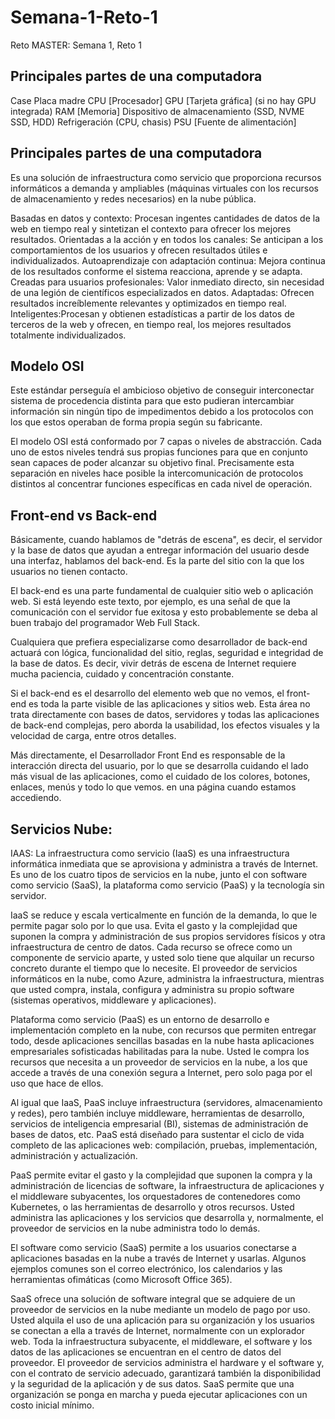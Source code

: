 # Semana-1-Reto-1
Reto MASTER: Semana 1, Reto 1

## Principales partes de una computadora
Case
Placa madre
CPU [Procesador]
GPU [Tarjeta gráfica] (si no hay GPU integrada)
RAM [Memoria]
Dispositivo de almacenamiento (SSD, NVME SSD, HDD)
Refrigeración (CPU, chasis)
PSU [Fuente de alimentación]

## Principales partes de una computadora

Es una solución de infraestructura como servicio que proporciona recursos informáticos a demanda y ampliables (máquinas virtuales con los recursos de almacenamiento y redes necesarios) en la nube pública.

Basadas en datos y contexto: Procesan ingentes cantidades de datos de la web en tiempo real y sintetizan el contexto para ofrecer los mejores resultados.
Orientadas a la acción y en todos los canales: Se anticipan a los comportamientos de los usuarios y ofrecen resultados útiles e individualizados. 
Autoaprendizaje con adaptación continua: Mejora continua de los resultados conforme el sistema reacciona, aprende y se adapta. 
Creadas para usuarios profesionales: Valor inmediato directo, sin necesidad de una legión de científicos especializados en datos.
Adaptadas: Ofrecen resultados increíblemente relevantes y optimizados en tiempo real.
Inteligentes:Procesan y obtienen estadísticas a partir de los datos de terceros de la web y ofrecen, en tiempo real, los mejores resultados totalmente individualizados.

## Modelo OSI

Este estándar perseguía el ambicioso objetivo de conseguir interconectar sistema de procedencia distinta para que esto pudieran intercambiar información sin ningún tipo de impedimentos debido a los protocolos con los que estos operaban de forma propia según su fabricante.

El modelo OSI está conformado por 7 capas o niveles de abstracción. Cada uno de estos niveles tendrá sus propias funciones para que en conjunto sean capaces de poder alcanzar su objetivo final. Precisamente esta separación en niveles hace posible la intercomunicación de protocolos distintos al concentrar funciones específicas en cada nivel de operación.


## Front-end vs Back-end

Básicamente, cuando hablamos de "detrás de escena", es decir, el servidor y la base de datos que ayudan a entregar información del usuario desde una interfaz, hablamos del back-end. Es la parte del sitio con la que los usuarios no tienen contacto.  

 El back-end es una parte fundamental de cualquier sitio web o aplicación web. Si está leyendo este texto, por ejemplo, es una señal de que la comunicación con el servidor fue exitosa y esto probablemente se deba al buen trabajo del programador Web Full Stack.  

 Cualquiera que prefiera especializarse como desarrollador de back-end actuará con lógica, funcionalidad del sitio, reglas, seguridad e integridad de la base de datos. Es decir, vivir detrás de escena de Internet requiere mucha paciencia, cuidado y concentración constante.

 Si el back-end es el desarrollo del elemento web que no vemos, el front-end es toda la parte visible de las aplicaciones y sitios web. Esta área no trata directamente con bases de datos, servidores y todas las aplicaciones de back-end complejas, pero aborda la usabilidad, los efectos visuales y la velocidad de carga, entre otros detalles.

 Más directamente, el Desarrollador Front End es responsable de la interacción directa del usuario, por lo que se desarrolla cuidando el lado más visual de las aplicaciones, como el cuidado de los colores, botones, enlaces, menús y todo lo que vemos. en una página cuando estamos accediendo.


## Servicios Nube:
IAAS: La infraestructura como servicio (IaaS) es una infraestructura informática inmediata que se aprovisiona y administra a través de Internet. Es uno de los cuatro tipos de servicios en la nube, junto el con software como servicio (SaaS), la plataforma como servicio (PaaS) y la tecnología sin servidor.

IaaS se reduce y escala verticalmente en función de la demanda, lo que le permite pagar solo por lo que usa. Evita el gasto y la complejidad que suponen la compra y administración de sus propios servidores físicos y otra infraestructura de centro de datos. Cada recurso se ofrece como un componente de servicio aparte, y usted solo tiene que alquilar un recurso concreto durante el tiempo que lo necesite. El proveedor de servicios informáticos en la nube, como Azure, administra la infraestructura, mientras que usted compra, instala, configura y administra su propio software (sistemas operativos, middleware y aplicaciones).

Plataforma como servicio (PaaS) es un entorno de desarrollo e implementación completo en la nube, con recursos que permiten entregar todo, desde aplicaciones sencillas basadas en la nube hasta aplicaciones empresariales sofisticadas habilitadas para la nube. Usted le compra los recursos que necesita a un proveedor de servicios en la nube, a los que accede a través de una conexión segura a Internet, pero solo paga por el uso que hace de ellos.

Al igual que IaaS, PaaS incluye infraestructura (servidores, almacenamiento y redes), pero también incluye middleware, herramientas de desarrollo, servicios de inteligencia empresarial (BI), sistemas de administración de bases de datos, etc. PaaS está diseñado para sustentar el ciclo de vida completo de las aplicaciones web: compilación, pruebas, implementación, administración y actualización.

PaaS permite evitar el gasto y la complejidad que suponen la compra y la administración de licencias de software, la infraestructura de aplicaciones y el middleware subyacentes, los orquestadores de contenedores como Kubernetes, o las herramientas de desarrollo y otros recursos. Usted administra las aplicaciones y los servicios que desarrolla y, normalmente, el proveedor de servicios en la nube administra todo lo demás.

El software como servicio (SaaS) permite a los usuarios conectarse a aplicaciones basadas en la nube a través de Internet y usarlas. Algunos ejemplos comunes son el correo electrónico, los calendarios y las herramientas ofimáticas (como Microsoft Office 365).

SaaS ofrece una solución de software integral que se adquiere de un proveedor de servicios en la nube mediante un modelo de pago por uso. Usted alquila el uso de una aplicación para su organización y los usuarios se conectan a ella a través de Internet, normalmente con un explorador web. Toda la infraestructura subyacente, el middleware, el software y los datos de las aplicaciones se encuentran en el centro de datos del proveedor. El proveedor de servicios administra el hardware y el software y, con el contrato de servicio adecuado, garantizará también la disponibilidad y la seguridad de la aplicación y de sus datos. SaaS permite que una organización se ponga en marcha y pueda ejecutar aplicaciones con un costo inicial mínimo.

